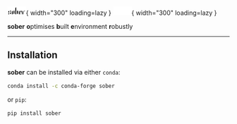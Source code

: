 ![sober logo black](assets/logo/sober_logo_black.svg#only-light){ width="300" loading=lazy }
![sober logo white](assets/logo/sober_logo_white.svg#only-dark){ width="300" loading=lazy }

**sober** **o**ptimises **b**uilt **e**nvironment **r**obustly

---

## Installation

**sober** can be installed via either `conda`:

```zsh
conda install -c conda-forge sober
```

or `pip`:

```zsh
pip install sober
```
